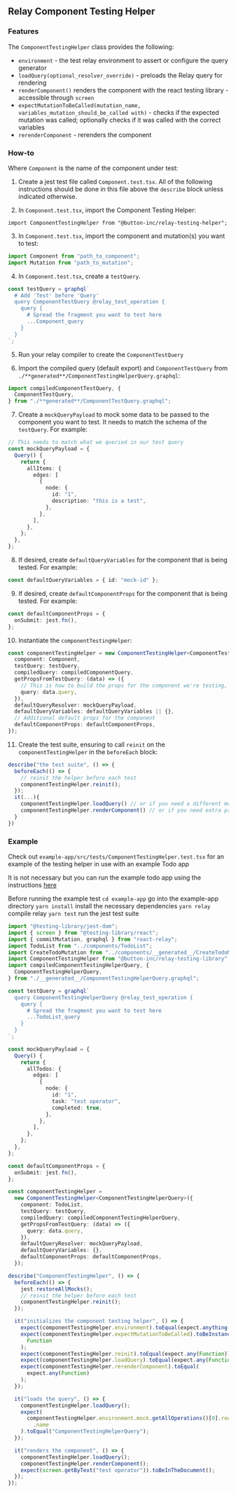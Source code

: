 ## Relay Component Testing Helper

### Features

The `ComponentTestingHelper` class provides the following:

- `environment` - the test relay environment to assert or configure the query generator
- `loadQuery(optional_resolver_override)` - preloads the Relay query for rendering
- `renderComponent()` renders the component with the react testing library - accessible through `screen`
- `expectMutationToBeCalled(mutation_name, variables_mutation_should_be_called with)` - checks if the expected mutation was called; optionally checks if it was called with the correct variables
- `rerenderComponent` - rerenders the component

### How-to

Where `Component` is the name of the component under test:

1. Create a jest test file called `Component.test.tsx`. All of the following instructions should be done in this file above the `describe` block unless indicated otherwise.

2. In `Component.test.tsx`, import the Component Testing Helper:

`import ComponentTestingHelper from "@button-inc/relay-testing-helper";`

3. In `Component.test.tsx`, import the component and mutation(s) you want to test:

```typescript
import Component from "path_to_component";
import Mutation from "path_to_mutation";
```

4. In `Component.test.tsx`, create a `testQuery`.

```typescript
const testQuery = graphql`
  # Add 'Test' before 'Query'
  query ComponentTestQuery @relay_test_operation {
    query {
      # Spread the fragment you want to test here
      ...Component_query
    }
  }
`;
```

5. Run your relay compiler to create the `ComponentTestQuery`

6. Import the compiled query (default export) and `ComponentTestQuery` from `./**generated**/ComponentTestingHelperQuery.graphql`:

```typescript
import compiledComponentTestQuery, {
  ComponentTestQuery,
} from "./**generated**/ComponentTestQuery.graphql";
```

7. Create a `mockQueryPayload` to mock some data to be passed to the component you want to test. It needs to match the schema of the `testQuery`. For example:

```typescript
// This needs to match what we queried in our test query
const mockQueryPayload = {
  Query() {
    return {
      allItems: {
        edges: [
          {
            node: {
              id: "1",
              description: "this is a test",
            },
          },
        ],
      },
    };
  },
};
```

8. If desired, create `defaultQueryVariables` for the component that is being tested. For example:

```typescript
const defaultQueryVariables = { id: "mock-id" };
```

9. If desired, create `defaultComponentProps` for the component that is being tested. For example:

```typescript
const defaultComponentProps = {
  onSubmit: jest.fn(),
};
```

10. Instantiate the `componentTestingHelper`:

```typescript
const componentTestingHelper = new ComponentTestingHelper<ComponentTestQuery>({
  component: Component,
  testQuery: testQuery,
  compiledQuery: compiledComponentQuery,
  getPropsFromTestQuery: (data) => ({
    // This is how to build the props for the component we're testing, based on our test query
    query: data.query,
  }),
  defaultQueryResolver: mockQueryPayload,
  defaultQueryVariables: defaultQueryVariables || {},
  // Additional default props for the component
  defaultComponentProps: defaultComponentProps,
});
```

11. Create the test suite, ensuring to call `reinit` on the `componentTestingHelper` in the `beforeEach` block:

```typescript
describe("the test suite", () => {
  beforeEach(() => {
    // reinit the helper before each test
    componentTestingHelper.reinit();
  });
  it(...){
    componentTestingHelper.loadQuery() // or if you need a different mock query than the default, componentTestingHelper.loadQuery(different_mock_query)
    componentTestingHelper.renderComponent() // or if you need extra props for a particular test: componentTestingHelper.renderComponent(undefined, {...defaultComponentProps, extraProps })
  }
})
```

### Example

Check out `example-app/src/tests/ComponentTestingHelper.test.tsx` for an example of the testing helper in use with an example Todo app

It is not necessary but you can run the example todo app using the instructions [here](./example-app/README.md)

Before running the example test
`cd example-app` go into the example-app directory
`yarn install` install the necessary dependencies
`yarn relay` compile relay
`yarn test` run the jest test suite

```typescript
import "@testing-library/jest-dom";
import { screen } from "@testing-library/react";
import { commitMutation, graphql } from "react-relay";
import TodoList from "../components/TodoList";
import CreateTodoMutation from "../components/__generated__/CreateTodoMutation.graphql";
import ComponentTestingHelper from "@button-inc/relay-testing-library";
import compiledComponentTestingHelperQuery, {
  ComponentTestingHelperQuery,
} from "./__generated__/ComponentTestingHelperQuery.graphql";

const testQuery = graphql`
  query ComponentTestingHelperQuery @relay_test_operation {
    query {
      # Spread the fragment you want to test here
      ...TodoList_query
    }
  }
`;

const mockQueryPayload = {
  Query() {
    return {
      allTodos: {
        edges: [
          {
            node: {
              id: "1",
              task: "test operator",
              completed: true,
            },
          },
        ],
      },
    };
  },
};

const defaultComponentProps = {
  onSubmit: jest.fn(),
};

const componentTestingHelper =
  new ComponentTestingHelper<ComponentTestingHelperQuery>({
    component: TodoList,
    testQuery: testQuery,
    compiledQuery: compiledComponentTestingHelperQuery,
    getPropsFromTestQuery: (data) => ({
      query: data.query,
    }),
    defaultQueryResolver: mockQueryPayload,
    defaultQueryVariables: {},
    defaultComponentProps: defaultComponentProps,
  });

describe("ComponentTestingHelper", () => {
  beforeEach(() => {
    jest.restoreAllMocks();
    // reinit the helper before each test
    componentTestingHelper.reinit();
  });

  it("initializes the component testing helper", () => {
    expect(componentTestingHelper.environment).toEqual(expect.anything());
    expect(componentTestingHelper.expectMutationToBeCalled).toBeInstanceOf(
      Function
    );
    expect(componentTestingHelper.reinit).toEqual(expect.any(Function));
    expect(componentTestingHelper.loadQuery).toEqual(expect.any(Function));
    expect(componentTestingHelper.rerenderComponent).toEqual(
      expect.any(Function)
    );
  });

  it("loads the query", () => {
    componentTestingHelper.loadQuery();
    expect(
      componentTestingHelper.environment.mock.getAllOperations()[0].root.node
        .name
    ).toEqual("ComponentTestingHelperQuery");
  });

  it("renders the component", () => {
    componentTestingHelper.loadQuery();
    componentTestingHelper.renderComponent();
    expect(screen.getByText("test operator")).toBeInTheDocument();
  });
});
```
